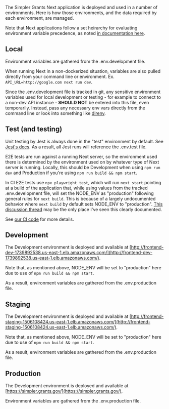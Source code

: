 The Simpler Grants Next application is deployed and used in a number of environments. Here is how those environments, and the data required by each environment, are managed.

Note that Next applications follow a set heirarchy for evaluating environment variable precedence, as noted [in documentation here](https://nextjs.org/docs/pages/building-your-application/configuring/environment-variables#environment-variable-load-order).

## Local

Environment variables are gathered from the .env.development file.

When running Next in a non-dockerized situation, variables are also pulled directly from your command line or environment. Ex. `API_URL=http://google.com next run dev`.

Since the .env.development file is tracked in git, any sensitive environment variables used for local development or testing - for example to connect to a non-dev API instance - **SHOULD NOT** be entered into this file, even temporarily. Instead, pass any necessary env vars directly from the command line or look into something like [direnv](https://direnv.net/).

## Test (and testing)

Unit testing by Jest is always done in the "test" environment by default. See [Jest's docs](https://jestjs.io/docs/environment-variables#node_env). As a result, all Jest runs will reference the .env.test file.

E2E tests are run against a running Next server, so the environment used there is determined by the environment used on by whatever type of Next server is running. Locally, this should be Development when using `npm run dev` and Production if you're using `npm run build && npm start`.

In CI E2E tests use `npx playwright test`, which will run `next start` pointing at a build of the application that, while using values from the tracked .env.development file, will set the NODE_ENV as "production" following general rules for `next build`. This is because of a largely undocumented behavior where `next build` by default sets NODE_ENV to "production". [This discussion thread](https://github.com/vercel/next.js/discussions/13410#discussioncomment-18760) may be the only place I've seen this clearly documented.

See [our CI code](https://github.com/HHS/simpler-grants-gov/blob/1b85220c7369d40ab2f690050ece41be91c91b7f/.github/workflows/ci-frontend-e2e.yml#L58) for more details.

## Development

The Development environment is deployed and available at [http://frontend-dev-1739892538.us-east-1.elb.amazonaws.com/](http://frontend-dev-1739892538.us-east-1.elb.amazonaws.com/).

Note that, as mentioned above, NODE_ENV will be set to "production" here due to use of `npm run build && npm start`.

As a result, environment variables are gathered from the .env.production file.

## Staging

The Development environment is deployed and available at [http://frontend-staging-1506108424.us-east-1.elb.amazonaws.com/](http://frontend-staging-1506108424.us-east-1.elb.amazonaws.com/).

Note that, as mentioned above, NODE_ENV will be set to "production" here due to use of `npm run build && npm start`.

As a result, environment variables are gathered from the .env.production file.

## Production

The Development environment is deployed and available at [https://simpler.grants.gov/](https://simpler.grants.gov/).

Environment variables are gathered from the .env.production file.
